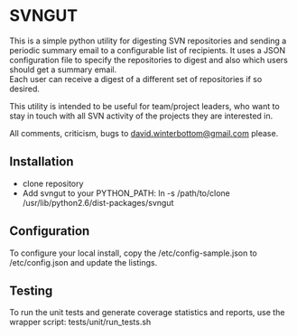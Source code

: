 # SVNGUT

This is a simple python utility for digesting SVN repositories and sending a periodic
summary email to a configurable list of recipients.  It uses a JSON configuration file 
to specify the repositories to digest and also which users should get a summary email.  
Each user can receive a digest of a different set of repositories if so desired.

This utility is intended to be useful for team/project leaders, who want to stay in 
touch with all SVN activity of the projects they are interested in.

All comments, criticism, bugs to david.winterbottom@gmail.com please.

## Installation
* clone repository
* Add svngut to your PYTHON_PATH:
    ln -s /path/to/clone /usr/lib/python2.6/dist-packages/svngut

## Configuration
To configure your local install, copy the /etc/config-sample.json to /etc/config.json
and update the listings.

## Testing
To run the unit tests and generate coverage statistics and reports, use the wrapper script:
    tests/unit/run_tests.sh

